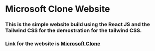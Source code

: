 # Microsoft Clone Website
### This is the simple website build using the React JS and the Tailwind CSS for the demostration for the tailwind CSS.

### Link for the website is [Microsoft Clone](https://microsoftclone12.netlify.app/)